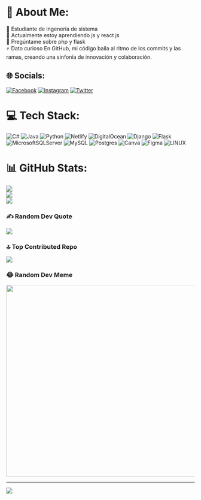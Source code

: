 # 💫 About Me:
🔭 Estudiante de ingeneria de sistema<br>🌱 Actualmente estoy aprendiendo js y react js<br>💬 Pregúntame sobre php y flask<br>⚡ Dato curioso En GitHub, mi código baila al ritmo de los commits y las ramas, creando una sinfonía de innovación y colaboración.


## 🌐 Socials:
[![Facebook](https://img.shields.io/badge/Facebook-%231877F2.svg?logo=Facebook&logoColor=white)](https://facebook.com/huete.juan.58118774) [![Instagram](https://img.shields.io/badge/Instagram-%23E4405F.svg?logo=Instagram&logoColor=white)](https://instagram.com/juan_huete23) [![Twitter](https://img.shields.io/badge/Twitter-%231DA1F2.svg?logo=Twitter&logoColor=white)](https://twitter.com/Juan65010138) 

# 💻 Tech Stack:
![C#](https://img.shields.io/badge/c%23-%23239120.svg?style=flat&logo=c-sharp&logoColor=white) ![Java](https://img.shields.io/badge/java-%23ED8B00.svg?style=flat&logo=java&logoColor=white) ![Python](https://img.shields.io/badge/python-3670A0?style=flat&logo=python&logoColor=ffdd54) ![Netlify](https://img.shields.io/badge/netlify-%23000000.svg?style=flat&logo=netlify&logoColor=#00C7B7) ![DigitalOcean](https://img.shields.io/badge/DigitalOcean-%230167ff.svg?style=flat&logo=digitalOcean&logoColor=white) ![Django](https://img.shields.io/badge/django-%23092E20.svg?style=flat&logo=django&logoColor=white) ![Flask](https://img.shields.io/badge/flask-%23000.svg?style=flat&logo=flask&logoColor=white) ![MicrosoftSQLServer](https://img.shields.io/badge/Microsoft%20SQL%20Sever-CC2927?style=flat&logo=microsoft%20sql%20server&logoColor=white) ![MySQL](https://img.shields.io/badge/mysql-%2300f.svg?style=flat&logo=mysql&logoColor=white) ![Postgres](https://img.shields.io/badge/postgres-%23316192.svg?style=flat&logo=postgresql&logoColor=white) ![Canva](https://img.shields.io/badge/Canva-%2300C4CC.svg?style=flat&logo=Canva&logoColor=white) 	![Figma](https://img.shields.io/badge/figma-%23F24E1E.svg?style=flat&logo=figma&logoColor=white) ![LINUX](https://img.shields.io/badge/Linux-FCC624?style=flat&logo=linux&logoColor=black)
# 📊 GitHub Stats:
![](https://github-readme-stats.vercel.app/api?username=juanjose23&theme=dark&hide_border=false&include_all_commits=true&count_private=true)<br/>
![](https://github-readme-streak-stats.herokuapp.com/?user=juanjose23&theme=dark&hide_border=false)<br/>
![](https://github-readme-stats.vercel.app/api/top-langs/?username=juanjose23&theme=dark&hide_border=false&include_all_commits=true&count_private=true&layout=compact)

### ✍️ Random Dev Quote
![](https://quotes-github-readme.vercel.app/api?type=horizontal&theme=radical)

### 🔝 Top Contributed Repo
![](https://github-contributor-stats.vercel.app/api?username=juanjose23&limit=5&theme=dark&combine_all_yearly_contributions=true)

### 😂 Random Dev Meme
<img src="https://rm.up.railway.app/" width="512px"/>

---
[![](https://visitcount.itsvg.in/api?id=juanjose23&icon=2&color=0)](https://visitcount.itsvg.in)

<!-- Proudly created with GPRM ( https://gprm.itsvg.in ) -->
